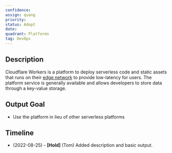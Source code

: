 ```yaml
---
confidence: 
assign: quang
priority: 
status: Adopt
date: 
quadrant: Platforms
tag: DevOps
---
```


## Description

Cloudflare Workers is a platform to deploy serverless code and static assets that runs on their [edge network](https://www.cloudflare.com/network/) to provide low-latency for users. The platform service is generally available and allows developers to store data through a key-value storage.

## Output Goal

* Use the platform in lieu of other serverless platforms

## Timeline

* (2022-08-25) - **[Hold]** (Tom) Added description and basic output.